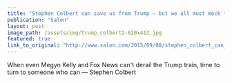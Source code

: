 ```yaml
---
title: "Stephen Colbert can save us from Trump — but we all must mock this bozo"
publication: "Salon"
layout: post
image_path: /assets/img/trump_colbert2-620x412.jpg
featured: true
link_to_original: "http://www.salon.com/2015/09/08/stephen_colbert_can_save_us_from_trump_but_we_all_must_mock_this_bozo/"
---
```



When even Megyn Kelly and Fox News can't derail the Trump train, time to turn to someone who can — Stephen Colbert



